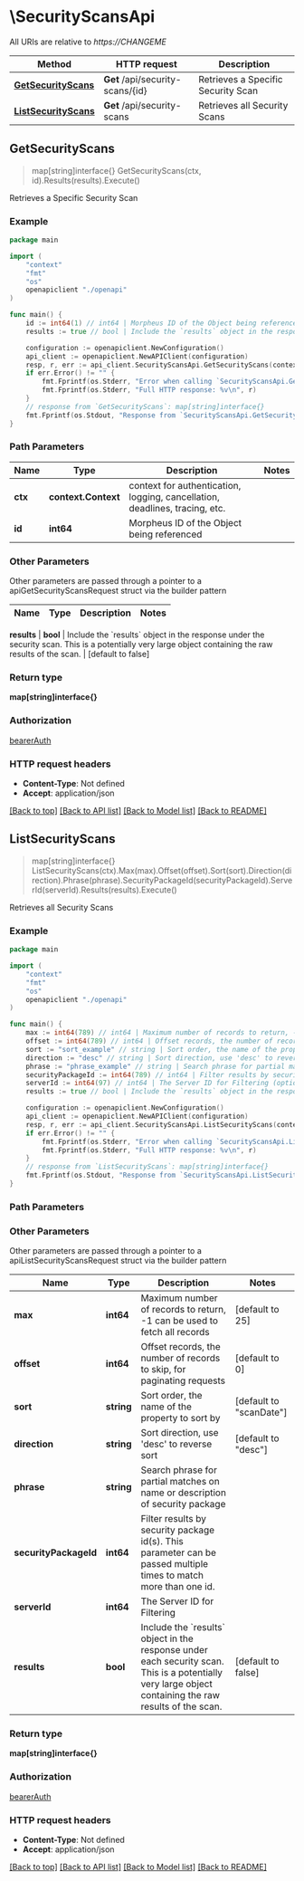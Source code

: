# \SecurityScansApi

All URIs are relative to *https://CHANGEME*

Method | HTTP request | Description
------------- | ------------- | -------------
[**GetSecurityScans**](SecurityScansApi.md#GetSecurityScans) | **Get** /api/security-scans/{id} | Retrieves a Specific Security Scan
[**ListSecurityScans**](SecurityScansApi.md#ListSecurityScans) | **Get** /api/security-scans | Retrieves all Security Scans



## GetSecurityScans

> map[string]interface{} GetSecurityScans(ctx, id).Results(results).Execute()

Retrieves a Specific Security Scan



### Example

```go
package main

import (
    "context"
    "fmt"
    "os"
    openapiclient "./openapi"
)

func main() {
    id := int64(1) // int64 | Morpheus ID of the Object being referenced
    results := true // bool | Include the `results` object in the response under the security scan. This is a potentially very large object containing the raw results of the scan. (optional) (default to false)

    configuration := openapiclient.NewConfiguration()
    api_client := openapiclient.NewAPIClient(configuration)
    resp, r, err := api_client.SecurityScansApi.GetSecurityScans(context.Background(), id).Results(results).Execute()
    if err.Error() != "" {
        fmt.Fprintf(os.Stderr, "Error when calling `SecurityScansApi.GetSecurityScans``: %v\n", err)
        fmt.Fprintf(os.Stderr, "Full HTTP response: %v\n", r)
    }
    // response from `GetSecurityScans`: map[string]interface{}
    fmt.Fprintf(os.Stdout, "Response from `SecurityScansApi.GetSecurityScans`: %v\n", resp)
}
```

### Path Parameters


Name | Type | Description  | Notes
------------- | ------------- | ------------- | -------------
**ctx** | **context.Context** | context for authentication, logging, cancellation, deadlines, tracing, etc.
**id** | **int64** | Morpheus ID of the Object being referenced | 

### Other Parameters

Other parameters are passed through a pointer to a apiGetSecurityScansRequest struct via the builder pattern


Name | Type | Description  | Notes
------------- | ------------- | ------------- | -------------

 **results** | **bool** | Include the &#x60;results&#x60; object in the response under the security scan. This is a potentially very large object containing the raw results of the scan. | [default to false]

### Return type

**map[string]interface{}**

### Authorization

[bearerAuth](../README.md#bearerAuth)

### HTTP request headers

- **Content-Type**: Not defined
- **Accept**: application/json

[[Back to top]](#) [[Back to API list]](../README.md#documentation-for-api-endpoints)
[[Back to Model list]](../README.md#documentation-for-models)
[[Back to README]](../README.md)


## ListSecurityScans

> map[string]interface{} ListSecurityScans(ctx).Max(max).Offset(offset).Sort(sort).Direction(direction).Phrase(phrase).SecurityPackageId(securityPackageId).ServerId(serverId).Results(results).Execute()

Retrieves all Security Scans



### Example

```go
package main

import (
    "context"
    "fmt"
    "os"
    openapiclient "./openapi"
)

func main() {
    max := int64(789) // int64 | Maximum number of records to return, -1 can be used to fetch all records (optional) (default to 25)
    offset := int64(789) // int64 | Offset records, the number of records to skip, for paginating requests (optional) (default to 0)
    sort := "sort_example" // string | Sort order, the name of the property to sort by (optional) (default to "scanDate")
    direction := "desc" // string | Sort direction, use 'desc' to reverse sort (optional) (default to "desc")
    phrase := "phrase_example" // string | Search phrase for partial matches on name or description of security package (optional)
    securityPackageId := int64(789) // int64 | Filter results by security package id(s). This parameter can be passed multiple times to match more than one id. (optional)
    serverId := int64(97) // int64 | The Server ID for Filtering (optional)
    results := true // bool | Include the `results` object in the response under each security scan. This is a potentially very large object containing the raw results of the scan. (optional) (default to false)

    configuration := openapiclient.NewConfiguration()
    api_client := openapiclient.NewAPIClient(configuration)
    resp, r, err := api_client.SecurityScansApi.ListSecurityScans(context.Background()).Max(max).Offset(offset).Sort(sort).Direction(direction).Phrase(phrase).SecurityPackageId(securityPackageId).ServerId(serverId).Results(results).Execute()
    if err.Error() != "" {
        fmt.Fprintf(os.Stderr, "Error when calling `SecurityScansApi.ListSecurityScans``: %v\n", err)
        fmt.Fprintf(os.Stderr, "Full HTTP response: %v\n", r)
    }
    // response from `ListSecurityScans`: map[string]interface{}
    fmt.Fprintf(os.Stdout, "Response from `SecurityScansApi.ListSecurityScans`: %v\n", resp)
}
```

### Path Parameters



### Other Parameters

Other parameters are passed through a pointer to a apiListSecurityScansRequest struct via the builder pattern


Name | Type | Description  | Notes
------------- | ------------- | ------------- | -------------
 **max** | **int64** | Maximum number of records to return, -1 can be used to fetch all records | [default to 25]
 **offset** | **int64** | Offset records, the number of records to skip, for paginating requests | [default to 0]
 **sort** | **string** | Sort order, the name of the property to sort by | [default to &quot;scanDate&quot;]
 **direction** | **string** | Sort direction, use &#39;desc&#39; to reverse sort | [default to &quot;desc&quot;]
 **phrase** | **string** | Search phrase for partial matches on name or description of security package | 
 **securityPackageId** | **int64** | Filter results by security package id(s). This parameter can be passed multiple times to match more than one id. | 
 **serverId** | **int64** | The Server ID for Filtering | 
 **results** | **bool** | Include the &#x60;results&#x60; object in the response under each security scan. This is a potentially very large object containing the raw results of the scan. | [default to false]

### Return type

**map[string]interface{}**

### Authorization

[bearerAuth](../README.md#bearerAuth)

### HTTP request headers

- **Content-Type**: Not defined
- **Accept**: application/json

[[Back to top]](#) [[Back to API list]](../README.md#documentation-for-api-endpoints)
[[Back to Model list]](../README.md#documentation-for-models)
[[Back to README]](../README.md)


